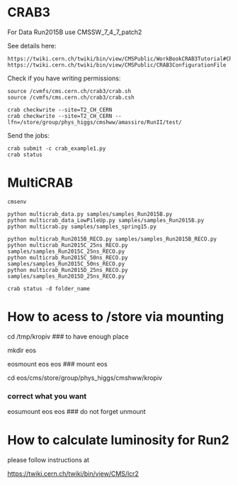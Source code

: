CRAB3
====

For Data Run2015B use CMSSW_7_4_7_patch2

See details here:

    https://twiki.cern.ch/twiki/bin/view/CMSPublic/WorkBookCRAB3Tutorial#CRAB_configuration_parameters
    https://twiki.cern.ch/twiki/bin/view/CMSPublic/CRAB3ConfigurationFile

Check if you have writing permissions:

    source /cvmfs/cms.cern.ch/crab3/crab.sh
    source /cvmfs/cms.cern.ch/crab3/crab.csh

    crab checkwrite --site=T2_CH_CERN
    crab checkwrite --site=T2_CH_CERN --lfn=/store/group/phys_higgs/cmshww/amassiro/RunII/test/

Send the jobs:

    crab submit -c crab_example1.py
    crab status

MultiCRAB
====

    cmsenv

    python multicrab_data.py samples/samples_Run2015B.py
    python multicrab_data_LowPileUp.py samples/samples_Run2015B.py
    python multicrab.py samples/samples_spring15.py

    python multicrab_Run2015B_RECO.py samples/samples_Run2015B_RECO.py   
    python multicrab_Run2015C_25ns_RECO.py samples/samples_Run2015C_25ns_RECO.py
    python multicrab_Run2015C_50ns_RECO.py samples/samples_Run2015C_50ns_RECO.py 
    python multicrab_Run2015D_25ns_RECO.py samples/samples_Run2015D_25ns_RECO.py
   
    crab status -d folder_name

How to acess to /store via mounting
===

cd /tmp/kropiv ### to have enough place

mkdir eos

eosmount eos eos ### mount eos 

cd eos/cms/store/group/phys_higgs/cmshww/kropiv

### correct what you want

eosumount eos eos ### do not forget unmount


How to calculate luminosity for Run2
===

please follow instructions at

https://twiki.cern.ch/twiki/bin/view/CMS/lcr2
